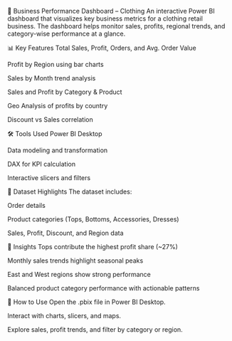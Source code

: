 👕 Business Performance Dashboard – Clothing
An interactive Power BI dashboard that visualizes key business metrics for a clothing retail business. The dashboard helps monitor sales, profits, regional trends, and category-wise performance at a glance.

📊 Key Features
Total Sales, Profit, Orders, and Avg. Order Value

Profit by Region using bar charts

Sales by Month trend analysis

Sales and Profit by Category & Product

Geo Analysis of profits by country

Discount vs Sales correlation

🛠️ Tools Used
Power BI Desktop

Data modeling and transformation

DAX for KPI calculation

Interactive slicers and filters

📁 Dataset Highlights
The dataset includes:

Order details

Product categories (Tops, Bottoms, Accessories, Dresses)

Sales, Profit, Discount, and Region data

📌 Insights
Tops contribute the highest profit share (~27%)

Monthly sales trends highlight seasonal peaks

East and West regions show strong performance

Balanced product category performance with actionable patterns

🚀 How to Use
Open the .pbix file in Power BI Desktop.

Interact with charts, slicers, and maps.

Explore sales, profit trends, and filter by category or region.

